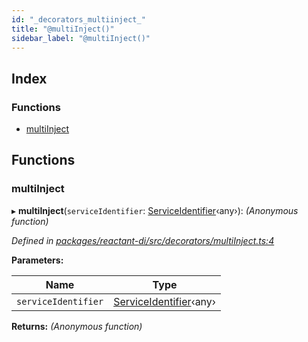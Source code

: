 ```yaml
---
id: "_decorators_multiinject_"
title: "@multiInject()"
sidebar_label: "@multiInject()"
---
```


## Index

### Functions

* [multiInject](_decorators_multiinject_.md#multiinject)

## Functions

###  multiInject

▸ **multiInject**(`serviceIdentifier`: [ServiceIdentifier](_interfaces_.md#serviceidentifier)‹any›): *(Anonymous function)*

*Defined in [packages/reactant-di/src/decorators/multiInject.ts:4](https://github.com/unadlib/reactant/blob/f5b92e0/packages/reactant-di/src/decorators/multiInject.ts#L4)*

**Parameters:**

Name | Type |
------ | ------ |
`serviceIdentifier` | [ServiceIdentifier](_interfaces_.md#serviceidentifier)‹any› |

**Returns:** *(Anonymous function)*
